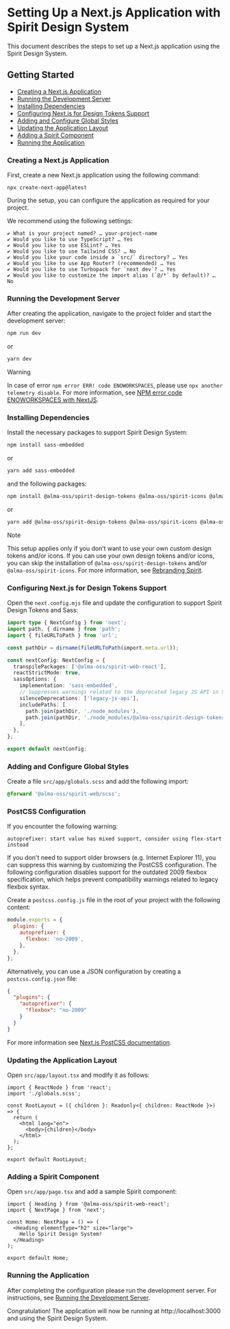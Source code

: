 # Setting Up a Next.js Application with Spirit Design System

This document describes the steps to set up a Next.js application using the Spirit Design System.

## Getting Started

- [Creating a Next.js Application](#creating-a-nextjs-application)
- [Running the Development Server](#running-the-development-server)
- [Installing Dependencies](#installing-dependencies)
- [Configuring Next.js for Design Tokens Support](#configuring-nextjs-for-design-tokens-support)
- [Adding and Configure Global Styles](#adding-and-configure-global-styles)
- [Updating the Application Layout](#updating-the-application-layout)
- [Adding a Spirit Component](#adding-a-spirit-component)
- [Running the Application](#running-the-application)

### Creating a Next.js Application

First, create a new Next.js application using the following command:

`npx create-next-app@latest`

During the setup, you can configure the application as required for your project.

We recommend using the following settings:

```text
✔ What is your project named? … your-project-name
✔ Would you like to use TypeScript? … Yes
✔ Would you like to use ESLint? … Yes
✔ Would you like to use Tailwind CSS? … No
✔ Would you like your code inside a `src/` directory? … Yes
✔ Would you like to use App Router? (recommended) … Yes
✔ Would you like to use Turbopack for `next dev`? … Yes
✔ Would you like to customize the import alias (`@/*` by default)? … No
```

### Running the Development Server

After creating the application, navigate to the project folder and start the development server:

```bash
npm run dev
```

or

```bash
yarn dev
```

<!--lint disable no-undefined-references-->

> [!WARNING]
> In case of error `npm error ERR! code ENOWORKSPACES`, please use `npx another telemetry disable`.
> For more information, see [NPM error code ENOWORKSPACES with NextJS][npm-error-enoworkspaces].

### Installing Dependencies

Install the necessary packages to support Spirit Design System:

```bash
npm install sass-embedded
```

or

```bash
yarn add sass-embedded
```

and the following packages:

```bash
npm install @alma-oss/spirit-design-tokens @alma-oss/spirit-icons @alma-oss/spirit-web @alma-oss/spirit-web-react
```

or

```bash
yarn add @alma-oss/spirit-design-tokens @alma-oss/spirit-icons @alma-oss/spirit-web @alma-oss/spirit-web-react
```

<!--lint disable no-undefined-references-->

> [!NOTE]
> This setup applies only if you don’t want to use your own custom design tokens and/or icons. If you can use your own design tokens and/or icons,
> you can skip the installation of `@alma-oss/spirit-design-tokens` and/or `@alma-oss/spirit-icons`.
> For more information, see [Rebranding Spirit][rebranding-spirit].

### Configuring Next.js for Design Tokens Support

Open the `next.config.mjs` file and update the configuration to support Spirit Design Tokens and Sass:

```ts
import type { NextConfig } from 'next';
import path, { dirname } from 'path';
import { fileURLToPath } from 'url';

const pathDir = dirname(fileURLToPath(import.meta.url));

const nextConfig: NextConfig = {
  transpilePackages: ['@alma-oss/spirit-web-react'],
  reactStrictMode: true,
  sassOptions: {
    implementation: 'sass-embedded',
    // Suppresses warnings related to the deprecated legacy JS API in Sass.
    silenceDeprecations: ['legacy-js-api'],
    includePaths: [
      path.join(pathDir, './node_modules'),
      path.join(pathDir, './node_modules/@alma-oss/spirit-design-tokens/scss'),
    ],
  },
};

export default nextConfig;
```

### Adding and Configure Global Styles

Create a file `src/app/globals.scss` and add the following import:

```scss
@forward '@alma-oss/spirit-web/scss';
```

### PostCSS Configuration

If you encounter the following warning:

`autoprefixer: start value has mixed support, consider using flex-start instead`

If you don't need to support older browsers (e.g. Internet Explorer 11), you can suppress this warning by customizing the PostCSS configuration.
The following configuration disables support for the outdated 2009 flexbox specification, which helps prevent compatibility warnings related to legacy flexbox syntax.

Create a `postcss.config.js` file in the root of your project with the following content:

```js
module.exports = {
  plugins: {
    autoprefixer: {
      flexbox: 'no-2009',
    },
  },
};
```

Alternatively, you can use a JSON configuration by creating a `postcss.config.json` file:

```json
{
  "plugins": {
    "autoprefixer": {
      "flexbox": "no-2009"
    }
  }
}
```

For more information see [Next.js PostCSS documentation][nextjs-postcss-documentation].

### Updating the Application Layout

Open `src/app/layout.tsx` and modify it as follows:

```tsx
import { ReactNode } from 'react';
import './globals.scss';

const RootLayout = ({ children }: Readonly<{ children: ReactNode }>) => {
  return (
    <html lang="en">
      <body>{children}</body>
    </html>
  );
};

export default RootLayout;
```

### Adding a Spirit Component

Open `src/app/page.tsx` and add a sample Spirit component:

```tsx
import { Heading } from '@alma-oss/spirit-web-react';
import { NextPage } from 'next';

const Home: NextPage = () => (
  <Heading elementType="h2" size="large">
    Hello Spirit Design System!
  </Heading>
);

export default Home;
```

### Running the Application

After completing the configuration please run the development server.
For instructions, see [Running the Development Server](#running-the-development-server).

Congratulation! The application will now be running at http://localhost:3000 and using the Spirit Design System.

[nextjs-postcss-documentation]: https://nextjs.org/docs/pages/building-your-application/configuring/post-css
[npm-error-enoworkspaces]: https://github.com/vercel/turborepo/issues/4183
[rebranding-spirit]: https://github.com/lmc-eu/spirit-design-system/blob/main/packages/design-tokens/README.md#rebranding-spirit
